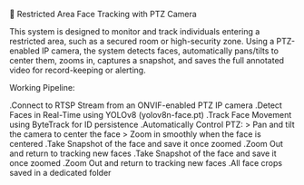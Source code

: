 🚨 Restricted Area Face Tracking with PTZ Camera

This system is designed to monitor and track individuals entering a restricted area, such as a secured room or high-security zone. Using a PTZ-enabled IP camera, the system detects faces, automatically pans/tilts to center them, zooms in, captures a snapshot, and saves the full annotated video for record-keeping or alerting.


Working Pipeline:


.Connect to RTSP Stream from an ONVIF-enabled PTZ IP camera
.Detect Faces in Real-Time using YOLOv8 (yolov8n-face.pt)
.Track Face Movement using ByteTrack for ID persistence
.Automatically Control PTZ:
       > Pan and tilt the camera to center the face
       > Zoom in smoothly when the face is centered
.Take Snapshot of the face and save it once zoomed
.Zoom Out and return to tracking new faces
.Take Snapshot of the face and save it once zoomed
.Zoom Out and return to tracking new faces
.All face crops saved in a dedicated folder





    
